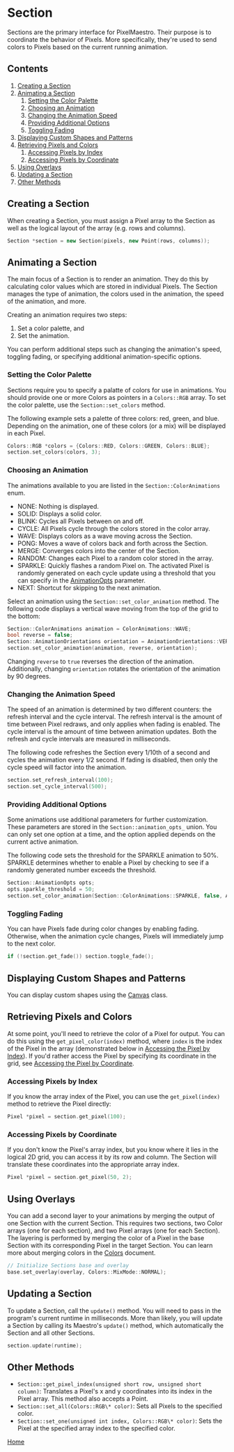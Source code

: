 # Section
Sections are the primary interface for PixelMaestro. Their purpose is to coordinate the behavior of Pixels. More specifically, they're used to send colors to Pixels based on the current running animation.

## Contents
1. [Creating a Section](#creating-a-section)
2. [Animating a Section](#animating-a-section)
	1. [Setting the Color Palette](#setting-the-color-palette)
	2. [Choosing an Animation](#choosing-an-animation)
	3. [Changing the Animation Speed](#changing-the-animation-speed)
	4. [Providing Additional Options](#providing-additional-options)
	5. [Toggling Fading](#toggling-fading)
3. [Displaying Custom Shapes and Patterns](#displaying-custom-shapes-and-patterns)
4. [Retrieving Pixels and Colors](#retrieving-pixels-and-colors)
	1. [Accessing Pixels by Index](#accessing-pixels-by-index)
	2. [Accessing Pixels by Coordinate](#accessing-pixels-by-coordinate)
5. [Using Overlays](#using-overlays)
6. [Updating a Section](#updating-a-section)
7. [Other Methods](#other-methods)

## Creating a Section
When creating a Section, you must assign a Pixel array to the Section as well as the logical layout of the array (e.g. rows and columns).
```c++
Section *section = new Section(pixels, new Point(rows, columns));
```

## Animating a Section
The main focus of a Section is to render an animation. They do this by calculating color values which are stored in individual Pixels. The Section manages the type of animation, the colors used in the animation, the speed of the animation, and more.

Creating an animation requires two steps:
1. Set a color palette, and
2. Set the animation.

You can perform additional steps such as changing the animation's speed, toggling fading, or specifying additional animation-specific options.

### Setting the Color Palette
Sections require you to specify a palatte of colors for use in animations. You should provide one or more Colors as pointers in a `Colors::RGB` array. To set the color palette, use the `Section::set_colors` method.

The following example sets a palette of three colors: red, green, and blue. Depending on the animation, one of these colors (or a mix) will be displayed in each Pixel.
```c++
Colors::RGB *colors = {Colors::RED, Colors::GREEN, Colors::BLUE};
section.set_colors(colors, 3);
```

### Choosing an Animation
The animations available to you are listed in the `Section::ColorAnimations` enum.
* NONE: Nothing is displayed.
* SOLID: Displays a solid color.
* BLINK: Cycles all Pixels between on and off.
* CYCLE: All Pixels cycle through the colors stored in the color array.
* WAVE: Displays colors as a wave moving across the Section.
* PONG: Moves a wave of colors back and forth across the Section.
* MERGE: Converges colors into the center of the Section.
* RANDOM: Changes each Pixel to a random color stored in the array.
* SPARKLE: Quickly flashes a random Pixel on. The activated Pixel is randomly generated on each cycle update using a threshold that you can specify in the [AnimationOpts](#providing-additional-options) parameter.
* NEXT: Shortcut for skipping to the next animation.

Select an animation using the `Section::set_color_animation` method. The following code displays a vertical wave moving from the top of the grid to the bottom:
```c++
Section::ColorAnimations animation = ColorAnimations::WAVE;
bool reverse = false;
Section::AnimationOrientations orientation = AnimationOrientations::VERTICAL;
section.set_color_animation(animation, reverse, orientation);
```
Changing `reverse` to `true` reverses the direction of the animation. Additionally, changing `orientation` rotates the orientation of the animation by 90 degrees.

### Changing the Animation Speed
The speed of an animation is determined by two different counters: the refresh interval and the cycle interval. The refresh interval is the amount of time between Pixel redraws, and only applies when fading is enabled. The cycle interval is the amount of time between animation updates. Both the refresh and cycle intervals are measured in milliseconds.

The following code refreshes the Section every 1/10th of a second and cycles the animation every 1/2 second. If fading is disabled, then only the cycle speed will factor into the animation.
```c++
section.set_refresh_interval(100);
section.set_cycle_interval(500);
```

### Providing Additional Options
Some animations use additional parameters for further customization. These parameters are stored in the `Section::animation_opts_` union. You can only set one option at a time, and the option applied depends on the current active animation.

The following code sets the threshold for the SPARKLE animation to 50%. SPARKLE determines whether to enable a Pixel by checking to see if a randomly generated number exceeds the threshold.
```c++
Section::AnimationOpts opts;
opts.sparkle_threshold = 50;
section.set_color_animation(Section::ColorAnimations::SPARKLE, false, AnimationOrientations::HORIZONTAL, &opts);
```

### Toggling Fading
You can have Pixels fade during color changes by enabling fading. Otherwise, when the animation cycle changes, Pixels will immediately jump to the next color.
```c++
if (!section.get_fade()) section.toggle_fade();
```

## Displaying Custom Shapes and Patterns
You can display custom shapes using the [Canvas](canvas.md) class.

## Retrieving Pixels and Colors
At some point, you'll need to retrieve the color of a Pixel for output. You can do this using the `get_pixel_color(index)` method, where `index` is the index of the Pixel in the array (demonstrated below in [Accessing the Pixel by Index](#accessing-the-pixel-by-index)). If you'd rather access the Pixel by specifying its coordinate in the grid, see [Accessing the Pixel by Coordinate](#accessing-the-pixel-by-coordinate).

### Accessing Pixels by Index
If you know the array index of the Pixel, you can use the `get_pixel(index)` method to retrieve the Pixel directly:
```c++
Pixel *pixel = section.get_pixel(100);
```

### Accessing Pixels by Coordinate
If you don't know the Pixel's array index, but you know where it lies in the logical 2D grid, you can access it by its row and column. The Section will translate these coordinates into the appropriate array index.
```c++
Pixel *pixel = section.get_pixel(50, 2);
```

## Using Overlays
You can add a second layer to your animations by merging the output of one Section with the current Section. This requires two sections, two Color arrays (one for each section), and two Pixel arrays (one for each Section). The layering is performed by merging the color of a Pixel in the base Section with its corresponding Pixel in the target Section.
You can learn more about merging colors in the [Colors](colors.md) document.
```c++
// Initialize Sections base and overlay
base.set_overlay(overlay, Colors::MixMode::NORMAL);
```

## Updating a Section
To update a Section, call the `update()` method. You will need to pass in the program's current runtime in milliseconds. More than likely, you will update a Section by calling its Maestro's `update()` method, which automatically the Section and all other Sections.
```c++
section.update(runtime);
```

## Other Methods
* `Section::get_pixel_index(unsigned short row, unsigned short column)`: Translates a Pixel's x and y coordinates into its index in the Pixel array. This method also accepts a Point.
* `Section::set_all(Colors::RGB\* color)`: Sets all Pixels to the specified color.
* `Section::set_one(unsigned int index, Colors::RGB\* color)`: Sets the Pixel at the specified array index to the specified color.

[Home](README.md)
